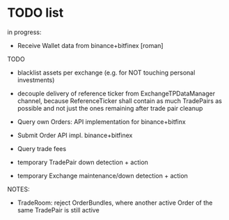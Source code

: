 # TODO list

in progress:
- Receive Wallet data from binance+bitfinex [roman]

TODO

- blacklist assets per exchange (e.g. for NOT touching personal investments)
- decouple delivery of reference ticker from ExchangeTPDataManager channel, because ReferenceTicker shall contain as much TradePairs as possible and not just the ones remaining after trade pair cleanup
- Query own Orders:  API implementation for binance+bitfinx
- Submit Order API impl. binance+bitfinex
- Query trade fees

- temporary TradePair down detection + action
- temporary Exchange maintenance/down detection + action 



NOTES:
- TradeRoom: reject OrderBundles, where another active Order of the same TradePair is still active

